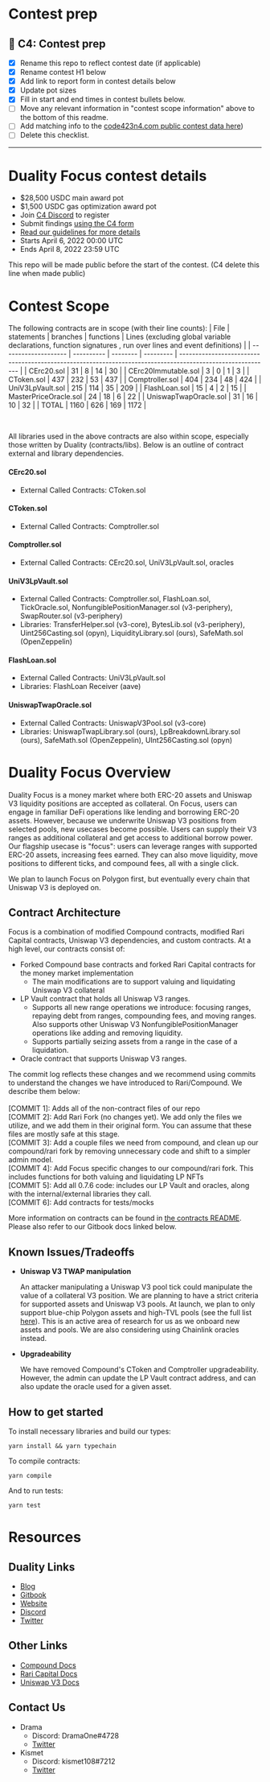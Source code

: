# Contest prep

## 🐺 C4: Contest prep
- [X] Rename this repo to reflect contest date (if applicable)
- [X] Rename contest H1 below
- [X] Add link to report form in contest details below
- [X] Update pot sizes
- [X] Fill in start and end times in contest bullets below.
- [ ] Move any relevant information in "contest scope information" above to the bottom of this readme.
- [ ] Add matching info to the [code423n4.com public contest data here](https://github.com/code-423n4/code423n4.com/blob/main/_data/contests/contests.csv))
- [ ] Delete this checklist.

---

# Duality Focus contest details
- $28,500 USDC main award pot
- $1,500 USDC gas optimization award pot
- Join [C4 Discord](https://discord.gg/code4rena) to register
- Submit findings [using the C4 form](https://code4rena.com/contests/2022-04-duality-focus-contest/submit)
- [Read our guidelines for more details](https://docs.code4rena.com/roles/wardens)
- Starts April 6, 2022 00:00 UTC
- Ends April 8, 2022 23:59 UTC

This repo will be made public before the start of the contest. (C4 delete this line when made public)

# Contest Scope

The following contracts are in scope (with their line counts):
| File | statements | branches | functions | Lines (excluding global variable declarations, function signatures , run over lines and event definitions) |
| -------------------- | ---------- | -------- | --------- | ---------------------------------------------------------------------------------------------------------- |
| CErc20.sol | 31 | 8	| 14 | 30 |
| CErc20Immutable.sol | 3	| 0	| 1	| 3 |
| CToken.sol | 437 | 232 | 53 | 437 |
| Comptroller.sol	| 404	| 234	| 48 | 424 |
| UniV3LpVault.sol | 215	| 114	| 35 | 209 |
| FlashLoan.sol	| 15 | 4 | 2 | 15 |
| MasterPriceOracle.sol | 24 | 18 | 6 | 22 |
| UniswapTwapOracle.sol	| 31 | 16 | 10	| 32 |
| TOTAL | 1160 | 626 | 169 | 1172 |

<br>

All libraries used in the above contracts are also within scope, especially those written by Duality (contracts/libs). Below is an outline of contract external and library dependencies.

#### CErc20.sol
- External Called Contracts: CToken.sol
#### CToken.sol
- External Called Contracts: Comptroller.sol
#### Comptroller.sol
- External Called Contracts: CErc20.sol, UniV3LpVault.sol, oracles
#### UniV3LpVault.sol
- External Called Contracts: Comptroller.sol, FlashLoan.sol, TickOracle.sol, NonfungiblePositionManager.sol (v3-periphery), SwapRouter.sol (v3-periphery)
- Libraries: TransferHelper.sol (v3-core), BytesLib.sol (v3-periphery), Uint256Casting.sol (opyn), LiquidityLibrary.sol (ours), SafeMath.sol (OpenZeppelin)
#### FlashLoan.sol
- External Called Contracts: UniV3LpVault.sol
- Libraries: FlashLoan Receiver (aave)
#### UniswapTwapOracle.sol
- External Called Contracts: UniswapV3Pool.sol (v3-core)
- Libraries: UniswapTwapLibrary.sol (ours), LpBreakdownLibrary.sol (ours), SafeMath.sol (OpenZeppelin), UInt256Casting.sol (opyn)

# Duality Focus Overview
Duality Focus is a money market where both ERC-20 assets and Uniswap V3 liquidity positions are accepted as collateral. On Focus, users can engage in familiar DeFi operations like lending and borrowing ERC-20 assets. However, because we underwrite Uniswap V3 positions from selected pools, new usecases become possible. Users can supply their V3 ranges as additional collateral and get access to additional borrow power. Our flagship usecase is "focus": users can leverage ranges with supported ERC-20 assets, increasing fees earned. They can also move liquidity, move positions to different ticks, and compound fees, all with a single click.

We plan to launch Focus on Polygon first, but eventually every chain that Uniswap V3 is deployed on. 

## Contract Architecture
Focus is a combination of modified Compound contracts, modified Rari Capital contracts, Uniswap V3 dependencies, and custom contracts.
At a high level, our contracts consist of:
- Forked Compound base contracts and forked Rari Capital contracts for the money market implementation
  - The main modifications are to support valuing and liquidating Uniswap V3 collateral
- LP Vault contract that holds all Uniswap V3 ranges. 
  - Supports all new range operations we introduce: focusing ranges, repaying debt from ranges, compounding fees, and moving ranges. Also supports other Uniswap V3 NonfungiblePositionManager operations like adding and removing liquidity. 
  - Supports partially seizing assets from a range in the case of a liquidation.
- Oracle contract that supports Uniswap V3 ranges.

The commit log reflects these changes and we recommend using commits to understand the changes we have introduced to Rari/Compound. We describe them below:
<br>
<br>
[COMMIT 1]: Adds all of the non-contract files of our repo
<br>
[COMMIT 2]: Add Rari Fork (no changes yet). We add only the files we utilize, and we add them in their original form. You can assume that these files are mostly safe at this stage.
<br>
[COMMIT 3]: Add a couple files we need from compound, and clean up our compound/rari fork by removing unnecessary code and shift to a simpler admin model.
<br>
[COMMIT 4]: Add Focus specific changes to our compound/rari fork. This includes functions for both valuing and liquidating LP NFTs
<br>
[COMMIT 5]: Add all 0.7.6 code: includes our LP Vault and oracles, along with the internal/external libraries they call. 
<br>
[COMMIT 6]: Add contracts for tests/mocks


More information on contracts can be found in [the contracts README](https://github.com/code-423n4/2022-04-dualityfocus/blob/e4bc33c0eb6be79bf1346b4a6c50b3e18964b589/contracts/README.md). Please also refer to our Gitbook docs linked below.

## Known Issues/Tradeoffs
- **Uniswap V3 TWAP manipulation**

  An attacker manipulating a Uniswap V3 pool tick could manipulate the value of a collateral V3 position. We are planning to have a strict criteria for supported assets and Uniswap V3 pools. At launch, we plan to only support blue-chip Polygon assets and high-TVL pools (see the full list [here](https://dualitylabs.gitbook.io/duality/duality-focus/supported-assets-pools)). This is an active area of research for us as we onboard new assets and pools. We are also considering using Chainlink oracles instead.

- **Upgradeability**

  We have removed Compound's CToken and Comptroller upgradeability. However, the admin can update the LP Vault contract address, and can also update the oracle used for a given asset.
  
## How to get started

To install necessary libraries and build our types:

```
yarn install && yarn typechain
```

To compile contracts:

```
yarn compile
```

And to run tests:

```
yarn test
```

# Resources
## Duality Links
- [Blog](https://mirror.xyz/0x426D702b3ECc4a2f50E575413f20642bbDB8965e)
- [Gitbook](https://dualitylabs.gitbook.io/duality/)
- [Website](https://www.dualityfi.xyz/)
- [Discord](discord.gg/nDRCdF6Bnc)
- [Twitter](https://twitter.com/DualityFi)
## Other Links
- [Compound Docs](https://compound.finance/docs)
- [Rari Capital Docs](https://docs.rari.capital/)
- [Uniswap V3 Docs](https://docs.uniswap.org/protocol/reference/smart-contracts)
## Contact Us
- Drama
  - Discord: DramaOne#4728
  - [Twitter](https://twitter.com/0xdramaone)
- Kismet 
  - Discord: kismet108#7212
  - [Twitter](https://twitter.com/kismet108)

